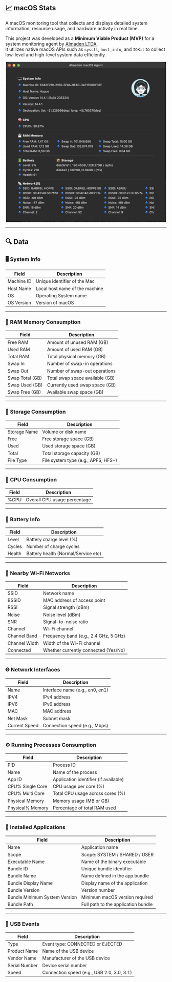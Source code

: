 ## 📈 macOS Stats

A macOS monitoring tool that collects and displays detailed system information, resource usage, and hardware activity in real time.

This project was developed as a **Minimum Viable Product (MVP)** for a system monitoring agent by [Almaden LTDA](https://almaden.ai/).  
It utilizes native macOS APIs such as `sysctl`, `host_info`, and `IOKit` to collect low-level and high-level system data efficiently.

<p align="center">
  <img src="./app-screenshot.png" width="500" />
</p>

---

## 🔍 Data

### 🖥️ System Info

| Field       | Description                   |
|-------------|-------------------------------|
| Machine ID  | Unique identifier of the Mac  |
| Host Name   | Local host name of the machine |
| OS          | Operating System name         |
| OS Version  | Version of macOS              |

---

### 🧠 RAM Memory Consumption

| Field            | Description                           |
|------------------|---------------------------------------|
| Free RAM         | Amount of unused RAM (GB)             |
| Used RAM         | Amount of used RAM (GB)               |
| Total RAM        | Total physical memory (GB)            |
| Swap In          | Number of swap-in operations          |
| Swap Out         | Number of swap-out operations         |
| Swap Total (GB)  | Total swap space available (GB)       |
| Swap Used (GB)   | Currently used swap space (GB)        |
| Swap Free (GB)   | Available swap space (GB)             |

---

### 💾 Storage Consumption

| Field        | Description                            |
|--------------|----------------------------------------|
| Storage Name | Volume or disk name                    |
| Free         | Free storage space (GB)                |
| Used         | Used storage space (GB)                |
| Total        | Total storage capacity (GB)            |
| File Type    | File system type (e.g., APFS, HFS+)     |

---

### 🧮 CPU Consumption

| Field | Description                      |
|-------|----------------------------------|
| %CPU  | Overall CPU usage percentage     |

---

### 🔋 Battery Info

| Field   | Description                         |
|---------|-------------------------------------|
| Level   | Battery charge level (%)            |
| Cycles  | Number of charge cycles             |
| Health  | Battery health (Normal/Service etc) |

---

### 📶 Nearby Wi-Fi Networks

| Field         | Description                            |
|---------------|----------------------------------------|
| SSID          | Network name                           |
| BSSID         | MAC address of access point            |
| RSSI          | Signal strength (dBm)                  |
| Noise         | Noise level (dBm)                      |
| SNR           | Signal-to-noise ratio                  |
| Channel       | Wi-Fi channel                          |
| Channel Band  | Frequency band (e.g., 2.4 GHz, 5 GHz)  |
| Channel Width | Width of the Wi-Fi channel             |
| Connected     | Whether currently connected (Yes/No)   |

---

### 🌐 Network Interfaces

| Field         | Description                      |
|---------------|----------------------------------|
| Name          | Interface name (e.g., en0, en1)  |
| IPV4          | IPv4 address                     |
| IPV6          | IPv6 address                     |
| MAC           | MAC address                      |
| Net Mask      | Subnet mask                      |
| Current Speed | Connection speed (e.g., Mbps)    |

---

### ⚙️ Running Processes Consumption

| Field               | Description                              |
|---------------------|------------------------------------------|
| PID                 | Process ID                               |
| Name                | Name of the process                      |
| App ID              | Application identifier (if available)    |
| CPU% Single Core    | CPU usage per core (%)                   |
| CPU% Multi Core     | Total CPU usage across cores (%)         |
| Physical Memory     | Memory usage (MB or GB)                  |
| Physical% Memory    | Percentage of total RAM used             |

---

### 🧩 Installed Applications

| Field                          | Description                                      |
|--------------------------------|--------------------------------------------------|
| Name                           | Application name                                |
| Scope                          | Scope: SYSTEM / SHARED / USER                   |
| Executable Name                | Name of the binary executable                   |
| Bundle ID                      | Unique bundle identifier                        |
| Bundle Name                    | Name defined in the app bundle                  |
| Bundle Display Name            | Display name of the application                 |
| Bundle Version                 | Version number                                  |
| Bundle Minimum System Version | Minimum macOS version required                  |
| Bundle Path                    | Full path to the application bundle             |

---

### 🔌 USB Events

| Field         | Description                                   |
|---------------|-----------------------------------------------|
| Type          | Event type: CONNECTED or EJECTED             |
| Product Name  | Name of the USB device                        |
| Vendor Name   | Manufacturer of the USB device                |
| Serial Number | Device serial number                          |
| Speed         | Connection speed (e.g., USB 2.0, 3.0, 3.1)    |
